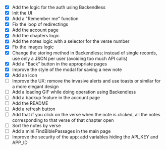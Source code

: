 - [x] Add the logic for the auth using Backendless
- [x] Init the UI
- [x] Add a "Remember me" function
- [x] Fix the loop of redirectings
- [x] Add the account page
- [x] Add the chapters logic
- [x] Add the notes logic with a selector for the verse number
- [x] Fix the images logic
- [x] Change the storing method in Backendless; instead of single records, use only a JSON per user (avoiding too much API calls)
- [x] Add a "Back" button in the appropriate pages
- [x] Improve the style of the modal for saving a new note
- [X] Add an icon
- [ ] Improve the UX: remove the invasive alerts and use toasts or similar for a more elegant design
- [ ] Add a loading GIF while doing operation using Backendless
- [ ] Add a backup feature in the account page
- [ ] Add the README
- [ ] Add a refresh button
- [ ] Add that if you click on the verse when the note is clicked, all the notes corresponding to that verse of that chapter open
- [ ] Sort the notes by verse
- [ ] Add a mini FindBiblePassages in the main page
- [ ] Improve the security of the app: add variables hiding the API_KEY and APP_ID
